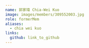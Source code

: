 ```yaml
---
name: 郭家瑋 Chia-Wei Kuo 
image: images/members/309552003.jpg 
role: formerMem
aliases:
  - chia wei kuo
links:
  github: link_to_github 
---
```

